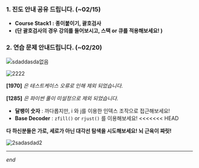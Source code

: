 ### 1. 진도 안내 공유 드립니다. (~02/15)

- **Course Stack1 : 종이붙이기, 괄호검사**
- **(단 괄호검사의 경우 강의를 들어보시고, 스택 or 큐를 적용해보세요! )** 



### 2. 연습 문제 안내드립니다. (~02/20)



![sdaddasda없음](https://user-images.githubusercontent.com/89068148/153602841-babaa2a1-a41e-4601-aec4-a6c7592378c5.png)



![2222](https://user-images.githubusercontent.com/89068148/153604059-146cac08-2f23-448b-be6c-4a1ca82e53f3.png)



**[1970]** *은 테스트케이스 오류로 인해 제외 되었습니다.*

**[1285]** *은 파이썬 풀이 미설정으로 제외 되었습니다.*

- **달팽이 숫자** : 까다롭지만, i 와 j를 이용한 인덱스 조작으로 접근해보세요!
-  **Base Decoder**  : `zfill()`  or  `rjust()` 를 이용해보세요!
<<<<<<< HEAD



**다 하신분들은 가로, 세로가 아닌 대각선 탐색을 시도해보세요!  뇌 근육이 짜릿!**

![2sadasdad2](https://user-images.githubusercontent.com/89068148/153606242-4241c467-9122-4a85-af65-c24e54417edc.png)



---

*end*